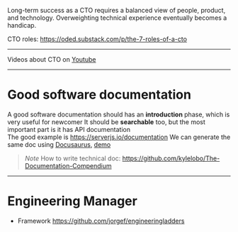 Long-term success as a CTO requires a balanced view of people, product, and technology. Overweighting technical experience eventually becomes a handicap.

CTO roles: https://oded.substack.com/p/the-7-roles-of-a-cto

---
Videos about CTO on [Youtube](https://www.youtube.com/playlist?list=PLB6c42eboSNzzZ4nIRtUmeqFqAC-dfdC5)

---

# Good software documentation

A good software documentation should has an **introduction** phase, which is very useful for newcomer
It should be **searchable** too, but the most important part is it has API documentation  
The good example is https://serverjs.io/documentation
We can generate the same doc using [Docusaurus](https://docusaurus.io/), [demo](https://docusaurus.io/docs/playground)

> *Note* 
> How to write technical doc: https://github.com/kylelobo/The-Documentation-Compendium 

---

# Engineering Manager

* Framework https://github.com/jorgef/engineeringladders
